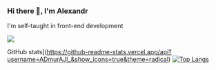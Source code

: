 ### Hi there 👋, I'm Alexandr
I'm self-taught in front-end development

![](https://komarev.com/ghpvc/?username=ADmurAJI)

GitHub stats](https://github-readme-stats.vercel.app/api?username=ADmurAJI_&show_icons=true&theme=radical)
[![Top Langs](https://github-readme-stats.vercel.app/api/top-langs/?username=ADmurAJI)](https://github.com/anuraghazra/github-readme-stats)

